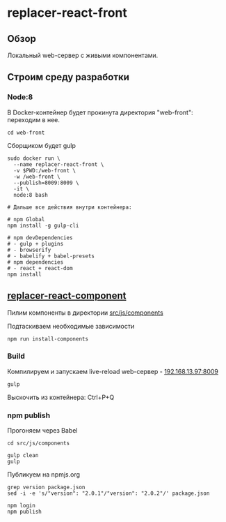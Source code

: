 # replacer-react-front

## Обзор
Локальный web-сервер с живыми компонентами.

## Строим среду разработки

### Node:8
В Docker-контейнер будет прокинута директория "web-front": переходим в нее.
```
cd web-front
```

Сборщиком будет gulp
```
sudo docker run \
  --name replacer-react-front \
  -v $PWD:/web-front \
  -w /web-front \
  --publish=8009:8009 \
  -it \
  node:8 bash

# Дальше все действия внутри контейнера:

# npm Global
npm install -g gulp-cli

# npm devDependencies
# - gulp + plugins
# - browserify
# - babelify + babel-presets
# npm dependencies
# - react + react-dom
npm install
```

## [replacer-react-component](https://www.npmjs.com/package/replacer-react-component)
Пилим компоненты в директории [src/js/components](https://github.com/ars-anosov/replacer-react/tree/master/web-front/src/js/components)

Подтаскиваем необходимые зависимости
```
npm run install-components
```


### Build
Компилируем и запускаем live-reload web-сервер - [192.168.13.97:8009](http://192.168.13.97:8009/)

```
gulp
```
Выскочить из контейнера: Ctrl+P+Q


### npm publish
Прогоняем через Babel

```
cd src/js/components

gulp clean
gulp
```

Публикуем на npmjs.org
```
grep version package.json
sed -i -e 's/"version": "2.0.1"/"version": "2.0.2"/' package.json

npm login
npm publish
```